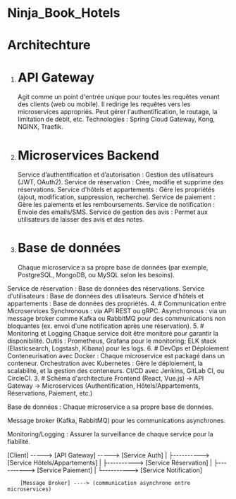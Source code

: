 # Ninja_Book_Hotels

# Architechture

1. # API Gateway
   Agit comme un point d'entrée unique pour toutes les requêtes venant des clients (web ou mobile).
   Il redirige les requêtes vers les microservices appropriés.
   Peut gérer l'authentification, le routage, la limitation de débit, etc.
   Technologies : Spring Cloud Gateway, Kong, NGINX, Traefik.
2. # Microservices Backend
   Service d’authentification et d’autorisation : Gestion des utilisateurs (JWT, OAuth2).
   Service de réservation : Crée, modifie et supprime des réservations.
   Service d'hôtels et appartements : Gère les propriétés (ajout, modification, suppression, recherche).
   Service de paiement : Gère les paiements et les remboursements.
   Service de notification : Envoie des emails/SMS.
   Service de gestion des avis : Permet aux utilisateurs de laisser des avis et des notes.
3. # Base de données
   Chaque microservice a sa propre base de données (par exemple, PostgreSQL, MongoDB, ou MySQL selon les besoins).

Service de réservation : Base de données des réservations.
Service d'utilisateurs : Base de données des utilisateurs.
Service d’hôtels et appartements : Base de données des propriétés.
4. # Communication entre Microservices
   Synchronous : via API REST ou gRPC.
   Asynchronous : via un message broker comme Kafka ou RabbitMQ pour des communications non bloquantes (ex. envoi d'une notification après une réservation).
5. # Monitoring et Logging
   Chaque service doit être monitoré pour garantir la disponibilité.
   Outils : Prometheus, Grafana pour le monitoring; ELK stack (Elasticsearch, Logstash, Kibana) pour les logs.
6. # DevOps et Déploiement
   Conteneurisation avec Docker : Chaque microservice est packagé dans un conteneur.
   Orchestration avec Kubernetes : Gère le déploiement, la scalabilité, et la gestion des conteneurs.
   CI/CD avec Jenkins, GitLab CI, ou CircleCI.
3. # Schéma d'architecture
   Frontend (React, Vue.js)
   → API Gateway
   → Microservices (Authentification, Hôtels/Appartements, Réservations, Paiement, etc.)

Base de données : Chaque microservice a sa propre base de données.

Message broker (Kafka, RabbitMQ) pour les communications asynchrones.

Monitoring/Logging : Assurer la surveillance de chaque service pour la fiabilité.


[Client] -----> [API Gateway] -----> [Service Auth]
|
├----------> [Service Hôtels/Appartements]
|
├----------> [Service Réservation]
|
├----------> [Service Paiement]
|
└----------> [Service Notification]

        [Message Broker] ----> (communication asynchrone entre microservices)

